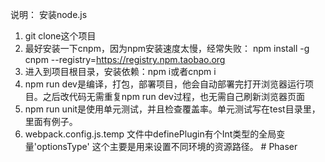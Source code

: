 说明：
安装node.js

1. git clone这个项目  
2. 最好安装一下cnpm，因为npm安装速度太慢，经常失败： npm install -g cnpm --registry=https://registry.npm.taobao.org  
3. 进入到项目根目录，安装依赖：npm i或者cnpm i  
4. npm run dev是编译，打包，部署项目，他会自动部署完打开浏览器运行项目。之后改代码无需重复npm run dev过程，也无需自己刷新浏览器页面  
5. npm run unit是使用单元测试，并且检查覆盖率。单元测试写在test目录里，里面有例子。
6. webpack.config.js.temp 文件中definePlugin有个Int类型的全局变量'optionsType' 这个主要是用来设置不同环境的资源路径。
#   P h a s e r  
 